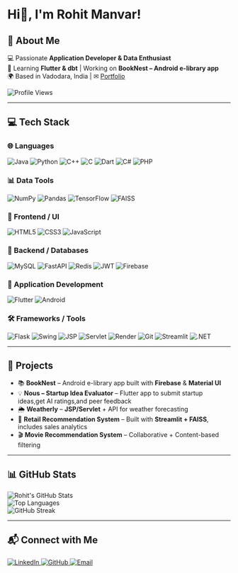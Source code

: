# Hi👋, I'm Rohit Manvar!  

## 💫 About Me
💻 Passionate **Application Developer & Data Enthusiast**  
🌱 Learning **Flutter & dbt** | Working on **BookNest – Android e-library app**  
🌍 Based in Vadodara, India | ✉ [Portfolio](https://rohitmanvar.github.io/)

<img src="https://komarev.com/ghpvc/?username=rohitmanvar&label=Profile%20views&color=0e75b6&style=flat" alt="Profile Views" />

---

## 💻 Tech Stack

### 🌐 Languages  
![Java](https://img.shields.io/badge/Java-ED8B00?style=flat-square&logo=openjdk&logoColor=white)
![Python](https://img.shields.io/badge/Python-3776AB?style=flat-square&logo=python&logoColor=white)
![C++](https://img.shields.io/badge/C++-00599C?style=flat-square&logo=cplusplus&logoColor=white)
![C](https://img.shields.io/badge/C-00599C?style=flat-square&logo=c&logoColor=white)
![Dart](https://img.shields.io/badge/Dart-0175C2?style=flat-square&logo=dart&logoColor=white)
![C#](https://img.shields.io/badge/C%23-239120?style=flat-square&logo=csharp&logoColor=white)
![PHP](https://img.shields.io/badge/PHP-777BB4?style=flat-square&logo=php&logoColor=white)

### 📊 Data Tools  
![NumPy](https://img.shields.io/badge/NumPy-013243?style=flat-square&logo=numpy&logoColor=white)
![Pandas](https://img.shields.io/badge/Pandas-150458?style=flat-square&logo=pandas&logoColor=white)
![TensorFlow](https://img.shields.io/badge/TensorFlow-FF6F00?style=flat-square&logo=tensorflow&logoColor=white)
![FAISS](https://img.shields.io/badge/FAISS-0467DF?style=flat-square&logo=meta&logoColor=white)

### 🎨 Frontend / UI  
![HTML5](https://img.shields.io/badge/HTML5-E34F26?style=flat-square&logo=html5&logoColor=white)
![CSS3](https://img.shields.io/badge/CSS3-1572B6?style=flat-square&logo=css3&logoColor=white)
![JavaScript](https://img.shields.io/badge/JavaScript-F7DF1E?style=flat-square&logo=javascript&logoColor=black)

### 🔧 Backend / Databases  
![MySQL](https://img.shields.io/badge/MySQL-4479A1?style=flat-square&logo=mysql&logoColor=white)
![FastAPI](https://img.shields.io/badge/FastAPI-009688?style=flat-square&logo=fastapi&logoColor=white)
![Redis](https://img.shields.io/badge/Redis-DC382D?style=flat-square&logo=redis&logoColor=white)
![JWT](https://img.shields.io/badge/JWT-000000?style=flat-square&logo=jsonwebtokens&logoColor=white)
![Firebase](https://img.shields.io/badge/Firebase-FFCA28?style=flat-square&logo=firebase&logoColor=black)

### 📱 Application Development  
![Flutter](https://img.shields.io/badge/Flutter-02569B?style=flat-square&logo=flutter&logoColor=white)
![Android](https://img.shields.io/badge/Android-3DDC84?style=flat-square&logo=android&logoColor=white)

### 🛠 Frameworks / Tools  
![Flask](https://img.shields.io/badge/Flask-000000?style=flat-square&logo=flask&logoColor=white)
![Swing](https://img.shields.io/badge/Swing-ED8B00?style=flat-square&logo=java&logoColor=white) 
![JSP](https://img.shields.io/badge/JSP-007396?style=flat-square&logo=apachetomcat&logoColor=white) 
![Servlet](https://img.shields.io/badge/Servlet-00599C?style=flat-square&logo=java&logoColor=white) 
![Render](https://img.shields.io/badge/Render-000000?style=flat-square&logo=render&logoColor=white) 
![Git](https://img.shields.io/badge/Git-F05032?style=flat-square&logo=git&logoColor=white)
![Streamlit](https://img.shields.io/badge/Streamlit-FF4B4B?style=flat-square&logo=streamlit&logoColor=white)
![.NET](https://img.shields.io/badge/.NET-512BD4?style=flat-square&logo=dotnet&logoColor=white)

---

## 🚀 Projects
- 📚 **BookNest** – Android e-library app built with **Firebase** & **Material UI**  
- 💡 **Nous – Startup Idea Evaluator** – Flutter app to submit startup ideas,get AI ratings,and peer feedback
- 🌦 **Weatherly** – **JSP/Servlet** + API for weather forecasting  
- 🛒 **Retail Recommendation System** – Built with **Streamlit + FAISS**, includes sales analytics
- 🎬 **Movie Recommendation System** – Collaborative + Content-based filtering  

---

## 📊 GitHub Stats
![Rohit's GitHub Stats](https://github-readme-stats.vercel.app/api?username=rohitmanvar&show_icons=true&theme=tokyonight)  
![Top Languages](https://github-readme-stats.vercel.app/api/top-langs/?username=rohitmanvar&layout=compact&theme=tokyonight)  
![GitHub Streak](https://github-readme-streak-stats.herokuapp.com/?user=rohitmanvar&theme=tokyonight)  

---

## 📬 Connect with Me<p align="left">
  <a href="https://www.linkedin.com/in/rohit-manvar-141261216/" target="_blank">
    <img src="https://img.shields.io/badge/LinkedIn-0A66C2?style=for-the-badge&logo=linkedin&logoColor=white" alt="LinkedIn" />
  </a>
  <a href="https://github.com/rohitmanvar" target="_blank">
    <img src="https://img.shields.io/badge/GitHub-181717?style=for-the-badge&logo=github&logoColor=white" alt="GitHub" />
  </a>
  <a href="mailto:rohitmanvar123@gmail.com" target="_blank">
    <img src="https://img.shields.io/badge/Email-D14836?style=for-the-badge&logo=gmail&logoColor=white" alt="Email" />
  </a>
</p>

